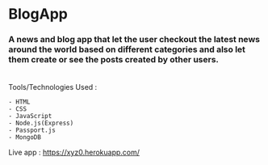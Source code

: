 # BlogApp

### A news and blog app that let the user checkout the latest news around the world based on different categories and also let them create or see the posts created by other users.</br></br>

Tools/Technologies Used : 

    - HTML
    - CSS
    - JavaScript
    - Node.js(Express)
    - Passport.js
    - MongoDB


Live app : https://xyz0.herokuapp.com/





